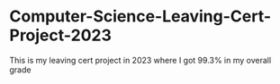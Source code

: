 # Computer-Science-Leaving-Cert-Project-2023
This is my leaving cert project in 2023 where I got 99.3% in my overall grade
